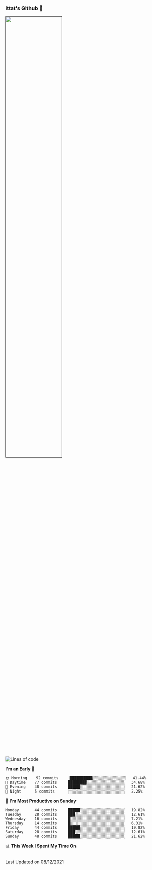 ### Ittat's Github 👋

<a href="">
  <img align="center" src="https://github-readme-stats.vercel.app/api?username=ittat&hide_border=true&show_icons=true&count_private=true&theme=graywhite"  width="60%"/>
</a>


<!--START_SECTION:waka-->
![Lines of code](https://img.shields.io/badge/From%20Hello%20World%20I%27ve%20Written-505%20Thousand%20lines%20of%20code-blue)

**I'm an Early 🐤** 

```text
🌞 Morning    92 commits     ██████████░░░░░░░░░░░░░░░   41.44% 
🌆 Daytime    77 commits     ████████░░░░░░░░░░░░░░░░░   34.68% 
🌃 Evening    48 commits     █████░░░░░░░░░░░░░░░░░░░░   21.62% 
🌙 Night      5 commits      ░░░░░░░░░░░░░░░░░░░░░░░░░   2.25%

```
📅 **I'm Most Productive on Sunday** 

```text
Monday       44 commits     █████░░░░░░░░░░░░░░░░░░░░   19.82% 
Tuesday      28 commits     ███░░░░░░░░░░░░░░░░░░░░░░   12.61% 
Wednesday    16 commits     █░░░░░░░░░░░░░░░░░░░░░░░░   7.21% 
Thursday     14 commits     █░░░░░░░░░░░░░░░░░░░░░░░░   6.31% 
Friday       44 commits     █████░░░░░░░░░░░░░░░░░░░░   19.82% 
Saturday     28 commits     ███░░░░░░░░░░░░░░░░░░░░░░   12.61% 
Sunday       48 commits     █████░░░░░░░░░░░░░░░░░░░░   21.62%

```


📊 **This Week I Spent My Time On** 

```text
```


 Last Updated on 08/12/2021
<!--END_SECTION:waka-->



<!--
**ittat/ittat** is a ✨ _special_ ✨ repository because its `README.md` (this file) appears on your GitHub profile.

Here are some ideas to get you started:

- 🔭 I’m currently working on ...
- 🌱 I’m currently learning ...
- 👯 I’m looking to collaborate on ...
- 🤔 I’m looking for help with ...
- 💬 Ask me about ...
- 📫 How to reach me: ...
- 😄 Pronouns: ...
- ⚡ Fun fact: ...

    technologies: {
        mobileApp: ["Android App"],
        frontEnd: {
            js: ["Vue", "Nuxt"],
            css: ["materialize", "vuetify", "bootstrap"]
        },
        backEnd: {
            js: ["node", "express", "SuiteScript"],
            python: ["flask"]
        },
        devOps: ["AWS", "Docker🐳", "Route53", "Nginx"],
        databases: ["mongo", "MySql", "sqlite"],
        misc: ["Firebase", "Socket.IO", "selenium", "open-cv", "php", "SuiteApp"]
    },
-->
